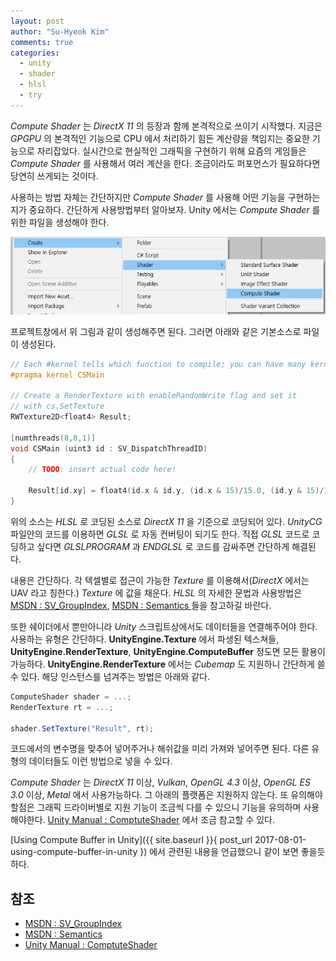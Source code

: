 ```yaml
---
layout: post
author: "Su-Hyeok Kim"
comments: true
categories:
  - unity
  - shader
  - hlsl
  - try
---
```


_Compute Shader_ 는 _DirectX 11_ 의 등장과 함께 본격적으로 쓰이기 시작했다. 지금은 _GPGPU_ 의 본격적인 기능으로 CPU 에서 처리하기 힘든 계산량을 책임지는 중요한 기능으로 자리잡았다. 실시간으로 현실적인 그래픽을 구현하기 위해 요즘의 게임들은 _Compute Shader_ 를 사용해서 여러 계산을 한다. 조금이라도 퍼포먼스가 필요하다면 당연히 쓰게되는 것이다.

사용하는 방법 자체는 간단하지만 _Compute Shader_ 를 사용해 어떤 기능을 구현하는지가 중요하다. 간단하게 사용방법부터 알아보자. Unity 에서는 _Compute Shader_ 를 위한 파일을 생성해야 한다.

![create computeshader](/images/create_computeshader.png)

프로젝트창에서 위 그림과 같이 생성해주면 된다. 그러면 아래와 같은 기본소스로 파일이 생성된다.

``` C
// Each #kernel tells which function to compile; you can have many kernels
#pragma kernel CSMain

// Create a RenderTexture with enableRandomWrite flag and set it
// with cs.SetTexture
RWTexture2D<float4> Result;

[numthreads(8,8,1)]
void CSMain (uint3 id : SV_DispatchThreadID)
{
	// TODO: insert actual code here!

	Result[id.xy] = float4(id.x & id.y, (id.x & 15)/15.0, (id.y & 15)/15.0, 0.0);
}
```

위의 소스는 _HLSL_ 로 코딩된 소스로 _DirectX 11_ 을 기준으로 코딩되어 있다. _UnityCG_ 파일안의 코드를 이용하면 _GLSL_ 로 자동 컨버팅이 되기도 한다. 직접 _GLSL_ 코드로 코딩하고 싶다면 _GLSLPROGRAM_ 과 _ENDGLSL_ 로 코드를 감싸주면 간단하게 해결된다.

내용은 간단하다. 각 텍셀별로 접근이 가능한 _Texture_ 를 이용해서(_DirectX_ 에서는 UAV 라고 칭한다.) _Texture_ 에 값을 채운다. _HLSL_ 의 자세한 문법과 사용방법은 [MSDN : SV_GroupIndex](https://msdn.microsoft.com/en-us/library/windows/desktop/ff471569.aspx), [MSDN : Semantics ](https://msdn.microsoft.com/en-us/library/windows/desktop/bb509647.aspx) 들을 참고하길 바란다.

또한 쉐이더에서 뿐만아니라 _Unity_ 스크립트상에서도 데이터들을 연결해주어야 한다. 사용하는 유형은 간단하다. __UnityEngine.Texture__ 에서 파생된 텍스쳐들, __UnityEngine.RenderTexture__, __UnityEngine.ComputeBuffer__ 정도면 모든 활용이 가능하다. __UnityEngine.RenderTexture__ 에서는 _Cubemap_ 도 지원하니 간단하게 쓸 수 있다. 해당 인스턴스를 넘겨주는 방법은 아래와 같다.

``` C#
ComputeShader shader = ...;
RenderTexture rt = ...;

shader.SetTexture("Result", rt);
```

코드에서의 변수명을 맞추어 넣어주거나 해쉬값을 미리 가져와 넣어주면 된다. 다른 유형의 데이터들도 이런 방법으로 넣을 수 있다.

_Compute Shader_ 는 _DirectX 11_ 이상, _Vulkan_,  _OpenGL 4.3_ 이상, _OpenGL ES 3.0_ 이상, _Metal_ 에서 사용가능하다. 그 아래의 플랫폼은 지원하지 않는다. 또 유의해야 할점은 그래픽 드라이버별로 지원 기능이 조금씩 다를 수 있으니 기능을 유의하며 사용해야한다. [Unity Manual : ComptuteShader](https://docs.unity3d.com/Manual/ComputeShaders.html) 에서 조금 참고할 수 있다.

[Using Compute Buffer in Unity]({{ site.baseurl }}{ post_url 2017-08-01-using-compute-buffer-in-unity }) 에서 관련된 내용을 언급했으니 같이 보면 좋을듯 하다.

## 참조

 - [MSDN : SV_GroupIndex](https://msdn.microsoft.com/en-us/library/windows/desktop/ff471569.aspx)
 - [MSDN : Semantics ](https://msdn.microsoft.com/en-us/library/windows/desktop/bb509647.aspx)
 - [Unity Manual : ComptuteShader](https://docs.unity3d.com/Manual/ComputeShaders.html)

